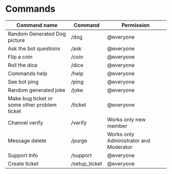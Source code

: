 # Commands

| Command name                                 | Command        | Permission                             |
| -------------------------------------------- | -------------- | -------------------------------------- |
| Random Generated Dog picture                 | /dog           | @everyone                              |
| Ask the bot questions                        | /ask           | @everyone                              |
| Flip a coin                                  | /coin          | @everyone                              |
| Roll the dice                                | /dice          | @everyone                              |
| Commands help                                | /help          | @everyone                              |
| See bot ping                                 | /ping          | @everyone                              |
| Random generated joke                        | /joke          | @everyone                              |
| Make bug ticket or some other problem ticket | /ticket        | @everyone                              |
| Channel verify                               | /verify        | Works only new member                  |
| Message delete                               | /purge         | Works only Administrator and Moderator |
| Support Info                                 | /support       | @everyone                              |
| Create ticket                                | /setup\_ticket | @everyone                              |
